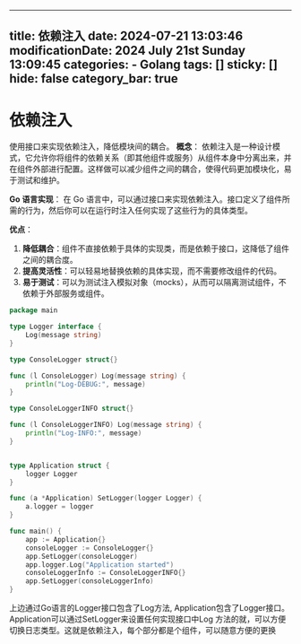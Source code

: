 
---
title: 依赖注入
date: 2024-07-21 13:03:46
modificationDate: 2024 July 21st Sunday 13:09:45
categories: 
	- Golang
tags: []
sticky: []
hide: false
category_bar: true
---

# 依赖注入
使用接口来实现依赖注入，降低模块间的耦合。
**概念**： 依赖注入是一种设计模式，它允许你将组件的依赖关系（即其他组件或服务）从组件本身中分离出来，并在组件外部进行配置。这样做可以减少组件之间的耦合，使得代码更加模块化，易于测试和维护。

**Go 语言实现**： 在 Go 语言中，可以通过接口来实现依赖注入。接口定义了组件所需的行为，然后你可以在运行时注入任何实现了这些行为的具体类型。

**优点**：

1. **降低耦合**：组件不直接依赖于具体的实现类，而是依赖于接口，这降低了组件之间的耦合度。
2. **提高灵活性**：可以轻易地替换依赖的具体实现，而不需要修改组件的代码。
3. **易于测试**：可以为测试注入模拟对象（mocks），从而可以隔离测试组件，不依赖于外部服务或组件。

```go
package main

type Logger interface {
    Log(message string)
}

type ConsoleLogger struct{}

func (l ConsoleLogger) Log(message string) {
    println("Log-DEBUG:", message)
}

type ConsoleLoggerINFO struct{}

func (l ConsoleLoggerINFO) Log(message string) {
    println("Log-INFO:", message)
}


type Application struct {
    logger Logger
}

func (a *Application) SetLogger(logger Logger) {
    a.logger = logger
}

func main() {
    app := Application{}
    consoleLogger := ConsoleLogger{}
    app.SetLogger(consoleLogger)
    app.logger.Log("Application started")
    consoleLoggerInfo := ConsoleLoggerINFO{}
    app.SetLogger(consoleLoggerInfo)
}
```

上边通过Go语言的Logger接口包含了Log方法, Application包含了Logger接口。  Application可以通过SetLogger来设置任何实现接口中Log 方法的就，可以方便切换日志类型。这就是依赖注入，每个部分都是个组件，可以随意方便的更换